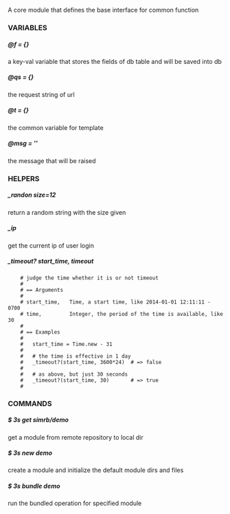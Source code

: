 A core module that defines the base interface for common function


### VARIABLES

##### @f = {}
a key-val variable that stores the fields of db table and will be saved into db

##### @qs = {}
the request string of url

##### @t = {}
the common variable for template

##### @msg = ''
the message that will be raised 


### HELPERS

##### _randon size=12
return a random string with the size given

##### _ip
get the current ip of user login

##### _timeout? start_time, timeout
```
	# judge the time whether it is or not timeout
	#
	# == Arguments
	#
	# start_time, 	Time, a start time, like 2014-01-01 12:11:11 - 0700
	# time, 		Integer, the period of the time is available, like 30
	#
	# == Examples
	#
	# 	start_time = Time.new - 31
	#
	#	# the time is effective in 1 day
	# 	_timeout?(start_time, 3600*24) 	# => false
	#
	#	# as above, but just 30 seconds
	# 	_timeout?(start_time, 30) 		# => true
	#
```

### COMMANDS

##### $ 3s get simrb/demo
get a module from remote repository to local dir

##### $ 3s new demo
create a module and initialize the default module dirs and files

##### $ 3s bundle demo
run the bundled operation for specified module

